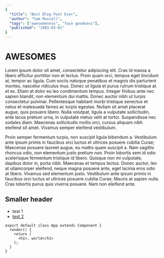 ```yaml
---
{
  "title": "Best Blog Post Ever",
  "author": "Sam Mussell",
  "tags": ["awesomeness", "face goodness"],
  "published": "1983-03-01"
}
---
```

# AWESOMES

Lorem ipsum dolor sit amet, consectetur adipiscing elit. Cras id massa a libero efficitur porttitor non et lectus. Proin quam orci, tempus eget tincidunt at, tempor ac ligula. Cum sociis natoque penatibus et magnis dis parturient montes, nascetur ridiculus mus. Donec ut ligula et purus rutrum tristique at et ex. Etiam at dolor eu leo condimentum tempus. Integer finibus ante nec sapien blandit, non elementum dui mattis. Donec auctor nibh ut turpis consectetur pulvinar. Pellentesque habitant morbi tristique senectus et netus et malesuada fames ac turpis egestas. Nullam sit amet placerat augue, quis posuere libero. Nulla volutpat, ligula a vulputate sollicitudin, ante lacus pretium urna, in vulputate metus velit at tortor. Suspendisse nec sodales diam. Maecenas sollicitudin mollis orci, cursus aliquam nibh eleifend sit amet. Vivamus semper eleifend vestibulum.

Proin semper fermentum turpis, non suscipit ligula bibendum a. Vestibulum ante ipsum primis in faucibus orci luctus et ultrices posuere cubilia Curae; Maecenas posuere laoreet augue, eu mattis quam suscipit a. Nam sagittis rhoncus odio, non elementum justo pretium non. Proin lobortis sem id odio scelerisque fermentum tristique id libero. Quisque non mi vulputate, dapibus dolor in, porta nibh. Maecenas et tempus lectus. Donec auctor, leo at ullamcorper eleifend, neque magna posuere ante, eget lacinia eros odio at libero. Vivamus sed elementum justo. Vestibulum ante ipsum primis in faucibus orci luctus et ultrices posuere cubilia Curae; Mauris at sapien nulla. Cras lobortis purus quis viverra posuere. Nam non eleifend ante.

## Smaller header

 * test 1
 * [test 2](http://google.com)
 
```
export default class App extends Component {
  render() {
    return (
      <h1>, world</h1>
    );
  }
}
```
